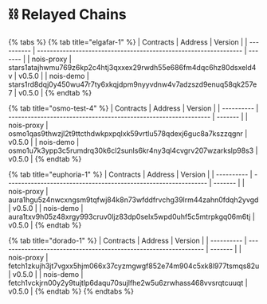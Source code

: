 # ⛓ Relayed Chains

{% tabs %}
{% tab title="elgafar-1" %}
| Contracts  | Address                                                          | Version |
| ---------- | ---------------------------------------------------------------- | ------- |
| nois-proxy | stars1atajhwmu769z6kp2c4htj3qxxex29rwdh55e686fm4dqc6hz80dsxeld4v | v0.5.0  |
| nois-demo  | stars1rd8dqj0y450wu47r7ty6xkqjdpm9nyyvdnw4v7adzszd9enuq58qk257e7 | v0.5.0  |
{% endtab %}

{% tab title="osmo-test-4" %}
| Contracts  | Address                                                         | Version |
| ---------- | --------------------------------------------------------------- | ------- |
| nois-proxy | osmo1qas9thwzjl2t9ttcthdwkpxpqlxk59vrtlu578qdexj6guc8a7kszzqgnr | v0.5.0  |
| nois-demo  | osmo1u7k3ypp3c5rumdrq30k6cl2sunls6kr4ny3ql4cvgrv207wzarkslp98s3 | v0.5.0  |
{% endtab %}

{% tab title="euphoria-1" %}
| Contracts  | Address                                                         | Version |
| ---------- | --------------------------------------------------------------- | ------- |
| nois-proxy | aura1hgu5z4nwcxngsm9tqfwj84k8n73wfddfrvchg39lrm44zahn0fdqh2yvgd | v0.5.0  |
| nois-demo  | aura1txv9h05z48xrgy993cruv0ljz83dp0selx5wpd0uhf5c5mtrpkgq06m6tj | v0.5.0  |
{% endtab %}

{% tab title="dorado-1" %}
| Contracts  | Address                                                          | Version |
| ---------- | ---------------------------------------------------------------- | ------- |
| nois-proxy | fetch1zkujh3jt7vgxx5hjm066x37cyzmgwgf852e74m904c5xk8l977tsmqs82u | v0.5.0  |
| nois-demo  | fetch1vckjrn00y2y9tujtlp6daqu70sujlfhe2w5u6zrwhass468vvsrqtcuuqt | v0.5.0  |
{% endtab %}
{% endtabs %}
